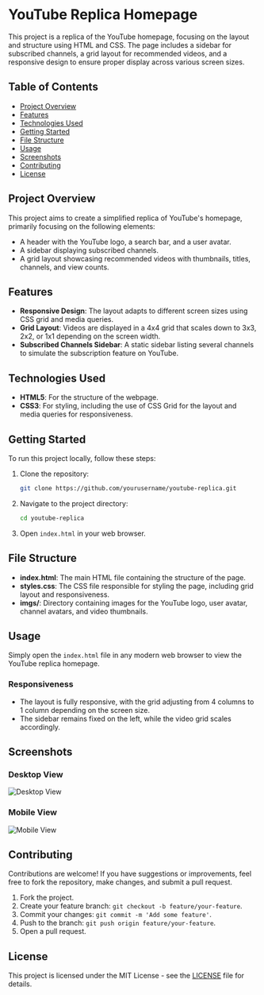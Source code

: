 # YouTube Replica Homepage

This project is a replica of the YouTube homepage, focusing on the layout and structure using HTML and CSS. The page includes a sidebar for subscribed channels, a grid layout for recommended videos, and a responsive design to ensure proper display across various screen sizes.

## Table of Contents

- [Project Overview](#project-overview)
- [Features](#features)
- [Technologies Used](#technologies-used)
- [Getting Started](#getting-started)
- [File Structure](#file-structure)
- [Usage](#usage)
- [Screenshots](#screenshots)
- [Contributing](#contributing)
- [License](#license)

## Project Overview

This project aims to create a simplified replica of YouTube's homepage, primarily focusing on the following elements:
- A header with the YouTube logo, a search bar, and a user avatar.
- A sidebar displaying subscribed channels.
- A grid layout showcasing recommended videos with thumbnails, titles, channels, and view counts.

## Features

- **Responsive Design**: The layout adapts to different screen sizes using CSS grid and media queries.
- **Grid Layout**: Videos are displayed in a 4x4 grid that scales down to 3x3, 2x2, or 1x1 depending on the screen width.
- **Subscribed Channels Sidebar**: A static sidebar listing several channels to simulate the subscription feature on YouTube.

## Technologies Used

- **HTML5**: For the structure of the webpage.
- **CSS3**: For styling, including the use of CSS Grid for the layout and media queries for responsiveness.

## Getting Started

To run this project locally, follow these steps:

1. Clone the repository:
    ```bash
    git clone https://github.com/yourusername/youtube-replica.git
    ```
2. Navigate to the project directory:
    ```bash
    cd youtube-replica
    ```
3. Open `index.html` in your web browser.

## File Structure


- **index.html**: The main HTML file containing the structure of the page.
- **styles.css**: The CSS file responsible for styling the page, including grid layout and responsiveness.
- **imgs/**: Directory containing images for the YouTube logo, user avatar, channel avatars, and video thumbnails.

## Usage

Simply open the `index.html` file in any modern web browser to view the YouTube replica homepage.

### Responsiveness

- The layout is fully responsive, with the grid adjusting from 4 columns to 1 column depending on the screen size.
- The sidebar remains fixed on the left, while the video grid scales accordingly.

## Screenshots

### Desktop View

![Desktop View](screenshots/desktop-view.png)

### Mobile View

![Mobile View](screenshots/mobile-view.png)

## Contributing

Contributions are welcome! If you have suggestions or improvements, feel free to fork the repository, make changes, and submit a pull request.

1. Fork the project.
2. Create your feature branch: `git checkout -b feature/your-feature`.
3. Commit your changes: `git commit -m 'Add some feature'`.
4. Push to the branch: `git push origin feature/your-feature`.
5. Open a pull request.

## License

This project is licensed under the MIT License - see the [LICENSE](LICENSE) file for details.
